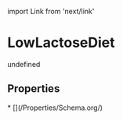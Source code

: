 import Link from 'next/link'
# LowLactoseDiet

undefined

## Properties

<Grid>
* [](/Properties/Schema.org/)

</Grid>

